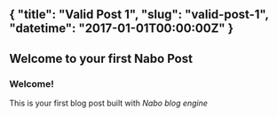 {
  "title": "Valid Post 1",
  "slug": "valid-post-1",
  "datetime": "2017-01-01T00:00:00Z"
}
---
Welcome to your first Nabo Post
---
### Welcome!

This is your first blog post built with *Nabo blog engine*
